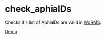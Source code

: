 # check_aphiaIDs
Checks if a list of AphiaIDs are valid in [WoRMS](https://www.marinespecies.org/).

[Demo](https://ble-lter.github.io/check_aphiaIDs/)
